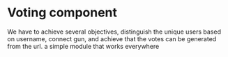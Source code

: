 # Voting component

We have to achieve several objectives, distinguish the unique users based on username, connect gun, and achieve that the votes can be generated from the url. a simple module that works everywhere